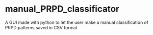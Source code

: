 # manual_PRPD_classificator
A GUI made with python to let the user make a manual classification of PRPD patterns saved in CSV format
